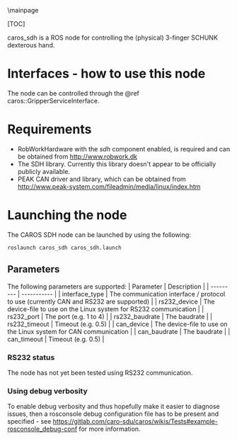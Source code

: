 \mainpage

[TOC]

caros_sdh is a ROS node for controlling the (physical) 3-finger SCHUNK dexterous hand.

# Interfaces - how to use this node #
The node can be controlled through the @ref caros::GripperServiceInterface.

# Requirements #
- RobWorkHardware with the *sdh* component enabled, is required and can be obtained from http://www.robwork.dk
- The SDH library. Currently this library doesn't appear to be officially publicly available.
- PEAK CAN driver and library, which can be obtained from http://www.peak-system.com/fileadmin/media/linux/index.htm

# Launching the node #
The CAROS SDH node can be launched by using the following:

    roslaunch caros_sdh caros_sdh.launch

## Parameters ##
The following parameters are supported:
| Parameter | Description |
| --------- | ----------- |
| interface_type | The communication interface / protocol to use (currently CAN and RS232 are supported) |
| rs232_device | The device-file to use on the Linux system for RS232 communication |
| rs232_port | The port (e.g. 1 to 4) |
| rs232_baudrate | The baudrate |
| rs232_timeout | Timeout (e.g. 0.5) |
| can_device | The device-file to use on the Linux system for CAN communication |
| can_baudrate | The baudrate |
| can_timeout | Timeout (e.g. 0.5) |

### RS232 status ###
The node has not yet been tested using RS232 communication.

### Using debug verbosity ###
To enable debug verbosity and thus hopefully make it easier to diagnose issues, then a rosconsole debug configuration file has to be present and specified - see https://gitlab.com/caro-sdu/caros/wikis/Tests#example-rosconsole_debug-conf for more information.
